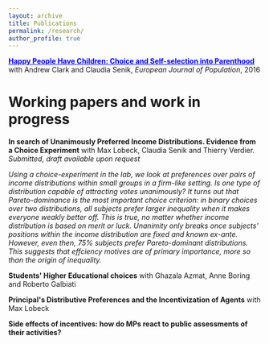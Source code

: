 ```yaml
---
layout: archive
title: Publications
permalink: /research/
author_profile: true
---
```


<b><a href='https://sophiecetre.github.io//files/2016 Happy people have children.pdf' style="color:blue" >Happy People Have Children: Choice and Self-selection into Parenthood</a></b>
with Andrew Clark and Claudia Senik, <i>European Journal of Population</i>, 2016

# Working papers and work in progress
<b>In search of Unanimously Preferred Income Distributions. Evidence from a Choice Experiment</b>
with Max Lobeck, Claudia Senik and Thierry Verdier. <i>Submitted, draft available upon request</i>

<i> Using a choice-experiment in the lab, we look at preferences over pairs of income distributions
within small groups in a firm-like setting. Is one type of distribution capable of attracting votes
unanimously? It turns out that Pareto-dominance is the most important choice criterion: in
binary choices over two distributions, all subjects prefer larger inequality when it makes everyone
weakly better off. This is true, no matter whether income distribution is based on merit or luck.
Unanimity only breaks once subjects' positions within the income distribution are fixed and
known ex-ante. However, even then, 75% subjects prefer Pareto-dominant distributions. This
suggests that effciency motives are of primary importance, more so than the origin of inequality.</i>

<b>Students' Higher Educational choices</b>
with Ghazala Azmat, Anne Boring and Roberto Galbiati

<b>Principal's Distributive Preferences and the Incentivization of Agents</b>
with Max Lobeck

<b>Side effects of incentives: how do MPs react to public assessments of their activities?</b>
